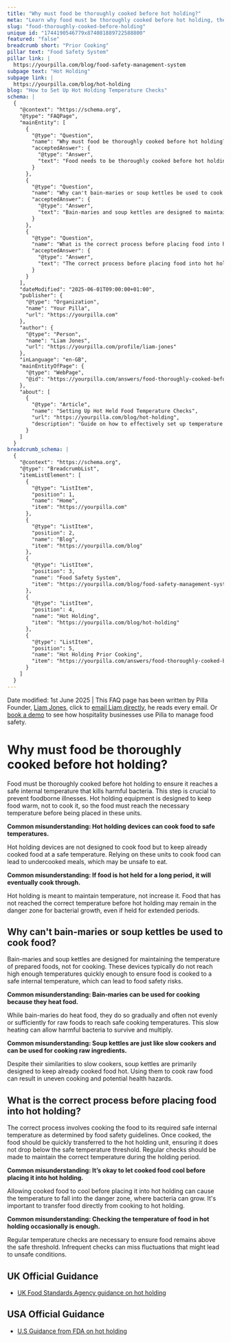 ```yaml
---
title: "Why must food be thoroughly cooked before hot holding?"
meta: "Learn why food must be thoroughly cooked before hot holding, the misconceptions about using bain-maries and soup kettles for cooking, and the correct hot holding procedures."
slug: "food-thoroughly-cooked-before-holding"
unique id: "1744190546779x874081889722588800"
featured: "false"
breadcrumb short: "Prior Cooking"
pillar text: "Food Safety System"
pillar link: |
  https://yourpilla.com/blog/food-safety-management-system
subpage text: "Hot Holding"
subpage link: |
  https://yourpilla.com/blog/hot-holding
blog: "How to Set Up Hot Holding Temperature Checks"
schema: |
  {
    "@context": "https://schema.org",
    "@type": "FAQPage",
    "mainEntity": [
      {
        "@type": "Question",
        "name": "Why must food be thoroughly cooked before hot holding?",
        "acceptedAnswer": {
          "@type": "Answer",
          "text": "Food needs to be thoroughly cooked before hot holding to reach a safe internal temperature that kills harmful bacteria. This is vital to prevent foodborne illnesses. Hot holding equipment is intended to keep food warm, not to cook it, so food must be at the correct temperature before placement in these units."
        }
      },
      {
        "@type": "Question",
        "name": "Why can't bain-maries or soup kettles be used to cook food?",
        "acceptedAnswer": {
          "@type": "Answer",
          "text": "Bain-maries and soup kettles are designed to maintain the temperature of prepared foods, not for cooking. They often do not reach high enough temperatures quickly enough to ensure food is cooked to a safe internal temperature, potentially causing food safety risks."
        }
      },
      {
        "@type": "Question",
        "name": "What is the correct process before placing food into hot holding?",
        "acceptedAnswer": {
          "@type": "Answer",
          "text": "The correct process before placing food into hot holding involves cooking the food to its required safe internal temperature as specified by food safety guidelines. Once cooked, the food should be promptly transferred to the hot holding unit to ensure it remains above the safe temperature threshold. It is also important to frequently check and maintain the correct temperature throughout the holding period."
        }
      }
    ],
    "dateModified": "2025-06-01T09:00:00+01:00",
    "publisher": {
      "@type": "Organization",
      "name": "Your Pilla",
      "url": "https://yourpilla.com"
    },
    "author": {
      "@type": "Person",
      "name": "Liam Jones",
      "url": "https://yourpilla.com/profile/liam-jones"
    },
    "inLanguage": "en-GB",
    "mainEntityOfPage": {
      "@type": "WebPage",
      "@id": "https://yourpilla.com/answers/food-thoroughly-cooked-before-holding"
    },
    "about": [
      {
        "@type": "Article",
        "name": "Setting Up Hot Held Food Temperature Checks",
        "url": "https://yourpilla.com/blog/hot-holding",
        "description": "Guide on how to effectively set up temperature checks for hot held foods to ensure compliance and food safety."
      }
    ]
  }
breadcrumb_schema: |
  {
    "@context": "https://schema.org",
    "@type": "BreadcrumbList",
    "itemListElement": [
      {
        "@type": "ListItem",
        "position": 1,
        "name": "Home",
        "item": "https://yourpilla.com"
      },
      {
        "@type": "ListItem",
        "position": 2,
        "name": "Blog",
        "item": "https://yourpilla.com/blog"
      },
      {
        "@type": "ListItem",
        "position": 3,
        "name": "Food Safety System",
        "item": "https://yourpilla.com/blog/food-safety-management-system"
      },
      {
        "@type": "ListItem",
        "position": 4,
        "name": "Hot Holding",
        "item": "https://yourpilla.com/blog/hot-holding"
      },
      {
        "@type": "ListItem",
        "position": 5,
        "name": "Hot Holding Prior Cooking",
        "item": "https://yourpilla.com/answers/food-thoroughly-cooked-before-holding"
      }
    ]
  }
---
```


Date modified: 1st June 2025 | This FAQ page has been written by Pilla Founder, [Liam Jones](https://yourpilla.com/profile/liam-jones), click to [email Liam directly](https://mailto:liam@yourpilla.com/), he reads every email. Or [book a demo](https://calendly.com/pilla/demo) to see how hospitality businesses use Pilla to manage food safety.

# Why must food be thoroughly cooked before hot holding?

Food must be thoroughly cooked before hot holding to ensure it reaches a safe internal temperature that kills harmful bacteria. This step is crucial to prevent foodborne illnesses. Hot holding equipment is designed to keep food warm, not to cook it, so the food must reach the necessary temperature before being placed in these units.

**Common misunderstanding: Hot holding devices can cook food to safe temperatures.**

Hot holding devices are not designed to cook food but to keep already cooked food at a safe temperature. Relying on these units to cook food can lead to undercooked meals, which may be unsafe to eat.

**Common misunderstanding: If food is hot held for a long period, it will eventually cook through.**

Hot holding is meant to maintain temperature, not increase it. Food that has not reached the correct temperature before hot holding may remain in the danger zone for bacterial growth, even if held for extended periods.

## Why can't bain-maries or soup kettles be used to cook food?

Bain-maries and soup kettles are designed for maintaining the temperature of prepared foods, not for cooking. These devices typically do not reach high enough temperatures quickly enough to ensure food is cooked to a safe internal temperature, which can lead to food safety risks.

**Common misunderstanding: Bain-maries can be used for cooking because they heat food.**

While bain-maries do heat food, they do so gradually and often not evenly or sufficiently for raw foods to reach safe cooking temperatures. This slow heating can allow harmful bacteria to survive and multiply.

**Common misunderstanding: Soup kettles are just like slow cookers and can be used for cooking raw ingredients.**

Despite their similarities to slow cookers, soup kettles are primarily designed to keep already cooked food hot. Using them to cook raw food can result in uneven cooking and potential health hazards.

## What is the correct process before placing food into hot holding?

The correct process involves cooking the food to its required safe internal temperature as determined by food safety guidelines. Once cooked, the food should be quickly transferred to the hot holding unit, ensuring it does not drop below the safe temperature threshold. Regular checks should be made to maintain the correct temperature during the holding period.

**Common misunderstanding: It’s okay to let cooked food cool before placing it into hot holding.**

Allowing cooked food to cool before placing it into hot holding can cause the temperature to fall into the danger zone, where bacteria can grow. It's important to transfer food directly from cooking to hot holding.

**Common misunderstanding: Checking the temperature of food in hot holding occasionally is enough.**

Regular temperature checks are necessary to ensure food remains above the safe threshold. Infrequent checks can miss fluctuations that might lead to unsafe conditions.

## UK Official Guidance

-   [UK Food Standards Agency guidance on hot holding](https://www.food.gov.uk/sites/default/files/media/document/hot-holding.pdf)

## USA Official Guidance

-   [U.S Guidance from FDA on hot holding](https://www.fda.gov/media/84739/download#:~:text=Hot%20foods%20should%20be%20kept,140%20%C2%B0F%20or%20warmer.&text=Use%20a%20food%20thermometer%20to,slow%20cookers%2C%20and%20warming%20trays.)